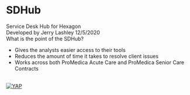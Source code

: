 # SDHub
Service Desk Hub for Hexagon<br> 
Developed by Jerry Lashley 12/5/2020<br>
What is the point of the SDHub?
* Gives the analysts easier access to their tools
* Reduces the amount of time it takes to resolve client issues
* Works across both ProMedica Acute Care and ProMedica Senior Care Contracts
<br>
<a href="https://i.imgur.com/SoxPsdR.gif" target="_blank">
    <img alt="YAP" src="https://i.imgur.com/SoxPsdR.gif" data-canonical-src="https://i.imgur.com/SoxPsdR.gif" style="max-width:100%;"></a>
